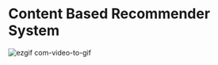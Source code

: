 # Content Based Recommender System 
![ezgif com-video-to-gif](https://github.com/Tarikul-Islam-Shykat/ML-Projects/assets/77191261/f146fecd-db95-4b15-978b-7c3ce65a773a)
